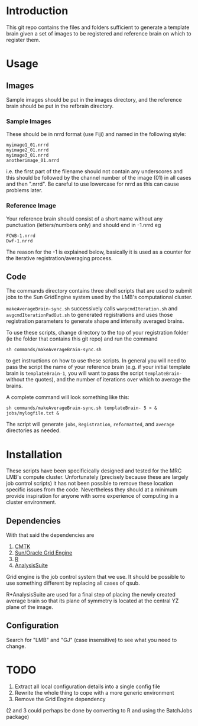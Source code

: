 # Introduction

This git repo contains the files and folders sufficient to generate a template
brain given a set of images to be registered and reference brain on which to
register them.

# Usage 
## Images

Sample images should be put in the images directory, and the reference brain should be put in
the refbrain directory.


### Sample Images

These should be in nrrd format (use Fiji) and named in the following style:

    myimage1_01.nrrd
    myimage2_01.nrrd
    myimage3_01.nrrd
    anotherimage_01.nrrd

i.e. the first part of the filename should not contain any underscores and this should be followed by the channel number of the image (01) in all cases and then ".nrrd". Be careful to use lowercase for nrrd as this can cause problems later.

### Reference Image

Your reference brain should consist of a short name without any punctuation (letters/numbers only) and should end in -1.nrrd eg

    FCWB-1.nrrd
    Dwf-1.nrrd

The reason for the -1 is explained below, basically it is used as a counter for the iterative registration/averaging process.

## Code

The commands directory contains three shell scripts that are used to submit jobs to the
Sun GridEngine system used by the LMB's computational cluster.

`makeAverageBrain-sync.sh` successively calls `warpcmdIteration.sh` and `avgcmdIterationPadOut.sh`
to generated registrations and uses those registration parameters to generate shape and
intensity averaged brains.

To use these scripts, change directory to the top of your registration folder (ie the folder
that contains this git repo) and run the command

    sh commands/makeAverageBrain-sync.sh 

to get instructions on how to use these scripts. In general you will need to pass the script
the name of your reference brain (e.g. if your initial template brain is `templateBrain-1`,
you will want to pass the script `templateBrain-` without the quotes), and the number of iterations
over which to average the brains.

A complete command will look something like this:

    sh commands/makeAverageBrain-sync.sh templateBrain- 5 > & jobs/mylogfile.txt &

The script will generate `jobs`, `Registration`, `reformatted`, and `average` directories as needed.

# Installation

These scripts have been specificically designed and tested for the MRC LMB's compute cluster. Unfortunately (precisely because these are largely job control scripts) it has not been possible to remove these location specific issues from the code. Nevertheless they should at a minimum provide inspiration for anyone with some experience of computing in a cluster environment.

## Dependencies
With that said the dependencies are

1. [CMTK](http://www.nitrc.org/projects/cmtk)
2. [Sun/Oracle Grid Engine](http://gridscheduler.sourceforge.net)
3. [R](http://www.r-project.org/)
4. [AnalysisSuite](https://github.com/jefferis/AnalysisSuite)

Grid engine is the job control system that we use. It should be possible to use something different by replacing all cases of qsub.

R+AnalysisSuite are used for a final step of placing the newly created average brain so that its plane of symmetry is located at the central YZ plane of the image.

## Configuration

Search for "LMB" and "GJ" (case insensitive) to see what you need to change.

# TODO

1. Extract all local configuration details into a single config file
2. Rewrite the whole thing to cope with a more generic environment
3. Remove the Grid Engine dependency

(2 and 3 could perhaps be done by converting to R and using the BatchJobs package)
